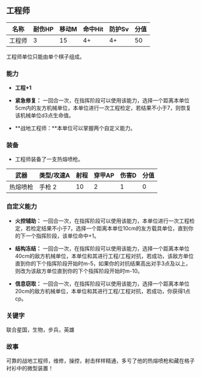 ## 工程师

| 名称   | 耐伤HP | 移动M | 命中Hit | 防护Sv | 分值 |
| ------ | ------ | ----- | ------- | ------ | ---- |
| 工程师 | 3      | 15    | 4+      | 4+     | 50   |

工程师单位只能由单个棋子组成。

### 能力

- **工程+1**

- **紧急修复：** 一回合一次，在指挥阶段可以使用该能力，选择一个距离本单位5cm内的友方机械单位，本单位进行一次工程检定，若结果不小于7，则恢复该机械单位d3点生命值。

- **战地工程师：**本单位可以掌握两个自定义能力。

### 装备

- 工程师装备了一支热熔喷枪。

| 武器     | 类型/攻速A | 射程 | 穿甲AP | 伤害D | 分值 |
| -------- | ---------- | ---- | ------ | ----- | ---- |
| 热熔喷枪 | 手枪 2     | 10   | 2      | 1     | 0    |

### 自定义能力

- **火控辅助：** 一回合一次，在指挥阶段可以使用该能力，本单位进行一次工程检定，若检定结果不小于7，选择一个距离本单位10cm的友方载具单位，直到你的下一个指挥阶段，该单位命中+1。

- **结构冻结：**  一回合一次，在指挥阶段可以使用该能力，选择一个距离本单位40cm的敌方机械单位，本单位和其进行工程/工程对抗，若成功，该敌方单位直到你的下个指挥阶段开始时m-5，如果你的对抗结果高出对手3点及以上，则改为该敌方单位直到你的下个指挥阶段开始时m-10。

- **信息窃取：** 一回合一次，在指挥阶段可以使用该能力，选择一个距离本单位20cm的敌方机械单位，本单位和其进行工程/工程对抗，若成功，你获得1点cp。

### 关键字

联合星国，生物，步兵，英雄

### 故事

可靠的战地工程师，维修，操控，射击样样精通，多亏了他的热熔喷枪和藏在格子衬衫中的微型装置！

